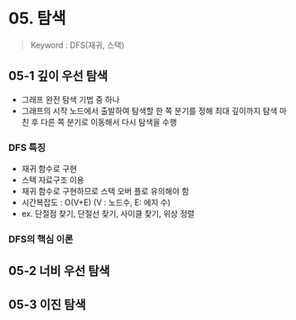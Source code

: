 # 05. 탐색
> Keyword : DFS(재귀, 스택)

## 05-1 깊이 우선 탐색
- 그래프 완전 탐색 기법 중 하나
- 그래프의 시작 노드에서 출발하여 탐색할 한 쪽 분기를 정해 최대 깊이까지 탐색 마친 후 다른 쪽 분기로 이동해서 다시 탐색을 수행

### DFS 특징
- 재귀 함수로 구현
- 스택 자료구조 이용
- 재귀 함수로 구현하므로 스택 오버 플로 유의해야 함
- 시간복잡도 : O(V+E) (V : 노드수, E: 에지 수)
- ex. 단절점 찾기, 단절선 찾기, 사이클 찾기, 위상 정렬

### DFS의 핵심 이론


## 05-2 너비 우선 탐색

## 05-3 이진 탐색